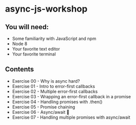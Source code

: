 # async-js-workshop

## You will need:
+ Some familiarity with JavaScript and npm
+ Node 8
+ Your favorite text editor
+ Your favorite terminal

## Contents
+ Exercise 00 - Why is async hard?
+ Exercise 01 - Intro to error-first callbacks
+ Exercise 02 - Multiple error-first callbacks
+ Exercise 03 - Wrapping an error-first callback in a promise
+ Exercise 04 - Handling promises with .then()
+ Exercise 05 - Promise chaining
+ Exercise 06 - Async/await 🎉
+ Exercise 07 - Handling multiple promises with async/await
